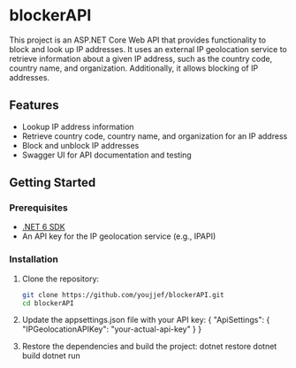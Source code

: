 # blockerAPI
This project is an ASP.NET Core Web API that provides functionality to block and look up IP addresses. It uses an external IP geolocation service to retrieve information about a given IP address, such as the country code, country name, and organization. Additionally, it allows blocking of IP addresses.

## Features

- Lookup IP address information
- Retrieve country code, country name, and organization for an IP address
- Block and unblock IP addresses
- Swagger UI for API documentation and testing

## Getting Started

### Prerequisites

- [.NET 6 SDK](https://dotnet.microsoft.com/download/dotnet/6.0)
- An API key for the IP geolocation service (e.g., IPAPI)

### Installation

1. Clone the repository:

   ```sh
   git clone https://github.com/youjjef/blockerAPI.git
   cd blockerAPI

2. Update the appsettings.json file with your API key:
   {
    "ApiSettings": {
        "IPGeolocationAPIKey": "your-actual-api-key"
    }
}
3. Restore the dependencies and build the project:
 dotnet restore
 dotnet build
 dotnet run

